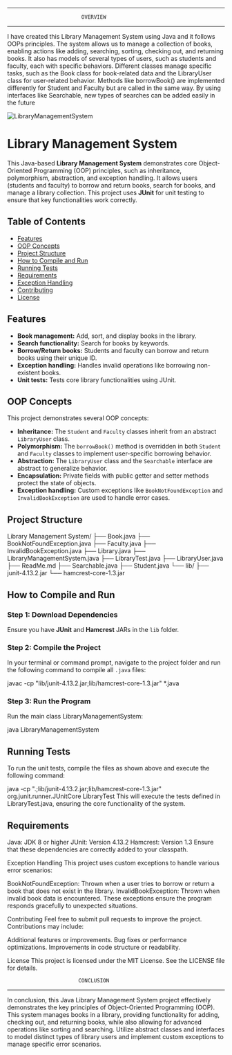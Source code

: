 ************************************************************************* 
                            OVERVIEW
*************************************************************************
I have created this Library Management System using Java and it follows OOPs principles.
The system allows us to manage a collection of books, enabling actions like adding, 
searching, sorting, checking out, and returning books. It also has models of several types
of users, such as students and faculty, each with specific behaviors. Different classes 
manage specific tasks, such as the Book class for book-related data and the LibraryUser 
class for user-related behavior. Methods like borrowBook() are implemented differently 
for Student and Faculty but are called in the same way. By using interfaces like Searchable, 
new types of searches can be added easily in the future

![LibraryManagementSystem](https://github.com/user-attachments/assets/703bdbeb-6505-4f73-9d2f-cb8984276e76)

# Library Management System

This Java-based **Library Management System** demonstrates core Object-Oriented Programming (OOP) principles, such as inheritance, polymorphism, abstraction, and exception handling. It allows users (students and faculty) to borrow and return books, search for books, and manage a library collection. This project uses **JUnit** for unit testing to ensure that key functionalities work correctly.

## Table of Contents
- [Features](#features)
- [OOP Concepts](#oop-concepts)
- [Project Structure](#project-structure)
- [How to Compile and Run](#how-to-compile-and-run)
- [Running Tests](#running-tests)
- [Requirements](#requirements)
- [Exception Handling](#exception-handling)
- [Contributing](#contributing)
- [License](#license)

## Features

- **Book management:** Add, sort, and display books in the library.
- **Search functionality:** Search for books by keywords.
- **Borrow/Return books:** Students and faculty can borrow and return books using their unique ID.
- **Exception handling:** Handles invalid operations like borrowing non-existent books.
- **Unit tests:** Tests core library functionalities using JUnit.

## OOP Concepts

This project demonstrates several OOP concepts:

- **Inheritance:** The `Student` and `Faculty` classes inherit from an abstract `LibraryUser` class.
- **Polymorphism:** The `borrowBook()` method is overridden in both `Student` and `Faculty` classes to implement user-specific borrowing behavior.
- **Abstraction:** The `LibraryUser` class and the `Searchable` interface are abstract to generalize behavior.
- **Encapsulation:** Private fields with public getter and setter methods protect the state of objects.
- **Exception handling:** Custom exceptions like `BookNotFoundException` and `InvalidBookException` are used to handle error cases.

## Project Structure

Library Management System/ ├── Book.java ├── BookNotFoundException.java ├── Faculty.java ├── InvalidBookException.java ├── Library.java ├── LibraryManagementSystem.java ├── LibraryTest.java ├── LibraryUser.java ├── ReadMe.md ├── Searchable.java ├── Student.java └── lib/ ├── junit-4.13.2.jar └── hamcrest-core-1.3.jar


## How to Compile and Run

### Step 1: Download Dependencies
Ensure you have **JUnit** and **Hamcrest** JARs in the `lib` folder.

### Step 2: Compile the Project

In your terminal or command prompt, navigate to the project folder and run the following command to compile all `.java` files:

javac -cp "lib/junit-4.13.2.jar;lib/hamcrest-core-1.3.jar" *.java
### Step 3: Run the Program
Run the main class LibraryManagementSystem:

java LibraryManagementSystem

## Running Tests
To run the unit tests, compile the files as shown above and execute the following command:

java -cp ".;lib/junit-4.13.2.jar;lib/hamcrest-core-1.3.jar" org.junit.runner.JUnitCore LibraryTest
This will execute the tests defined in LibraryTest.java, ensuring the core functionality of the system.

## Requirements
Java: JDK 8 or higher
JUnit: Version 4.13.2
Hamcrest: Version 1.3
Ensure that these dependencies are correctly added to your classpath.

Exception Handling
This project uses custom exceptions to handle various error scenarios:

BookNotFoundException: Thrown when a user tries to borrow or return a book that does not exist in the library.
InvalidBookException: Thrown when invalid book data is encountered.
These exceptions ensure the program responds gracefully to unexpected situations.

Contributing
Feel free to submit pull requests to improve the project. Contributions may include:

Additional features or improvements.
Bug fixes or performance optimizations.
Improvements in code structure or readability.

License
This project is licensed under the MIT License. See the LICENSE file for details.


                           CONCLUSION
*************************************************************************
In conclusion, this Java Library Management System project effectively demonstrates the 
key principles of Object-Oriented Programming (OOP). This system manages books in a 
library, providing functionality for adding, checking out, and returning books, while also 
allowing for advanced operations like sorting and searching. Utilize abstract classes and 
interfaces to model distinct types of library users and implement custom exceptions to 
manage specific error scenarios.
